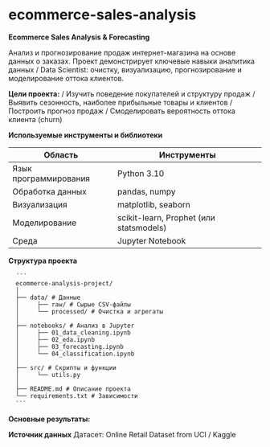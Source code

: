 # ecommerce-sales-analysis

**Ecommerce Sales Analysis & Forecasting**

Анализ и прогнозирование продаж интернет-магазина на основе данных о заказах.
Проект демонстрирует ключевые навыки аналитика данных / Data Scientist: очистку, визуализацию, прогнозирование и моделирование оттока клиентов.

**Цели проекта:**
/ Изучить поведение покупателей и структуру продаж
/ Выявить сезонность, наиболее прибыльные товары и клиентов
/ Построить прогноз продаж
/ Смоделировать вероятность оттока клиента (churn)

**Используемые инструменты и библиотеки**

| Область               | Инструменты                             |
| --------------------- | --------------------------------------- |
| Язык программирования | Python 3.10                             |
| Обработка данных      | pandas, numpy                           |
| Визуализация          | matplotlib, seaborn                     |
| Моделирование         | scikit-learn, Prophet (или statsmodels) |
| Среда                 | Jupyter Notebook                        |


**Структура проекта**

<pre> <code> ``` 
  ecommerce-analysis-project/ 
  │ 
  ├── data/ # Данные 
  │     ├── raw/ # Сырые CSV-файлы 
  │     └── processed/ # Очистка и агрегаты 
  │ 
  ├── notebooks/ # Анализ в Jupyter 
  │     ├── 01_data_cleaning.ipynb 
  │     ├── 02_eda.ipynb 
  │     ├── 03_forecasting.ipynb 
  │     └── 04_classification.ipynb 
  │ 
  ├── src/ # Скрипты и функции 
  │     └── utils.py 
  │ 
  ├── README.md # Описание проекта 
  └── requirements.txt # Зависимости 
  ``` </code> </pre>


**Основные результаты:**


**Источник данных**
Датасет: Online Retail Dataset from UCI / Kaggle

